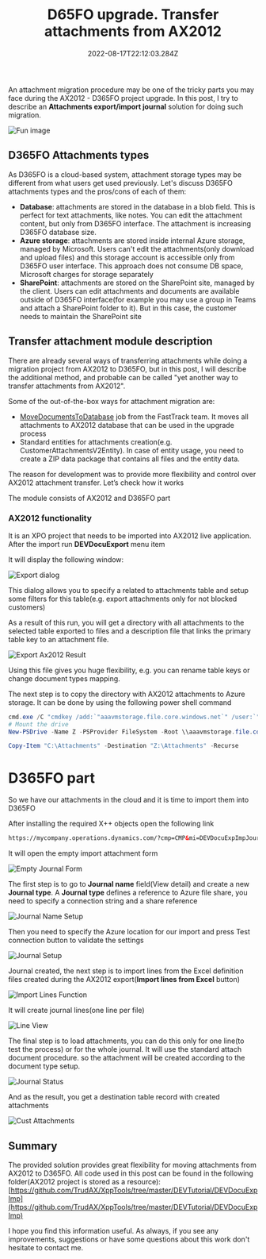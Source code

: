 ﻿---
title: "D65FO upgrade. Transfer attachments from AX2012"
date: "2022-08-17T22:12:03.284Z"
tags: ["XppDEVTutorial", "Integration"]
path: "/upgradeD365-attachments"
featuredImage: "./logo.png"
excerpt: "The blog post describes a procedure to transfer attachments from AX2012 to D365FO"
---

An attachment migration procedure may be one of the tricky parts you may face during the AX2012 - D365FO project upgrade. In this post, I try to describe an **Attachments export/import journal** solution for doing such migration.

![Fun image](CloudFunny.jpg)

## D365FO Attachments types

As D365FO is a cloud-based system, attachment storage types may be different from what users get used previously. Let's discuss D365FO attachments types and the pros/cons of each of them:

- **Database**: attachments are stored in the database in a blob field. This is perfect for text attachments, like notes. You can edit the attachment content, but only from D365FO interface. The attachment is increasing D365FO database size.
- **Azure storage**: attachments are stored inside internal Azure storage, managed by Microsoft. Users can't edit the attachments(only download and upload files) and this storage account is accessible only from D365FO user interface. This approach does not consume DB space, Microsoft charges for storage separately
- **SharePoint**: attachments are stored on the SharePoint site, managed by the client. Users can edit attachments and documents are available outside of D365FO interface(for example you may use a group in Teams and attach a SharePoint folder to it). But in this case, the customer needs to maintain the SharePoint site

## Transfer attachment module description

There are already several ways of transferring attachments while doing a migration project from AX2012 to D365FO, but in this post, I will describe the additional method, and probable can be called "yet another way to transfer attachments from AX2012".

Some of the out-of-the-box ways for attachment migration are:
- [MoveDocumentsToDatabase](https://github.com/microsoft/Dynamics-365-FastTrack-Implementation-Assets/blob/master/AX2012DataUpgrade/MoveDocumentsToDatabase ) job from the FastTrack team. It moves all attachments to AX2012 database that can be used in the upgrade process
-  Standard entities for attachments creation(e.g. CustomerAttachmentsV2Entity). In case of entity usage, you need to create a ZIP data package that contains all files and the entity data.

The reason for development was to provide more flexibility and control over AX2012 attachment transfer.
Let’s check how it works

The module consists of AX2012 and D365FO part

### AX2012 functionality

It is an XPO project that needs to be imported into AX2012 live application. After the import run **DEVDocuExport** menu item

It will display the following window:

![Export dialog](ExportAx2012.png)

This dialog allows you to specify a related to attachments table and setup some filters for this table(e.g. export attachments only for not blocked customers)

As a result of this run, you will get a directory with all attachments to the selected table exported to files and a description file that links the primary table key to an attachment file.

![Export Ax2012 Result](ExportAx2012Result.png)

Using this file gives you huge flexibility, e.g. you can rename table keys or change document types mapping.

The next step is to copy the directory with AX2012 attachments to Azure storage. It can be done by using the following power shell command

```powershell
cmd.exe /C "cmdkey /add:`"aaavmstorage.file.core.windows.net`" /user:`"localhost\aaavmstorage`" /pass:`"BQubgv1NlZE+LtbbL8jKLrkVSwBlLHGuygbu9fy6gDv+UiRTiw63cpmVlAEVhSLCup1XRbbVajt6ww==`"" 
# Mount the drive 
New-PSDrive -Name Z -PSProvider FileSystem -Root \\aaavmstorage.file.core.windows.net\aaavmfileshare 

Copy-Item "C:\Attachments" -Destination "Z:\Attachments" -Recurse
```

# D365FO part

So we have our attachments in the cloud and it is time to import them into D365FO

After installing the required X++ objects open the following link

```html
https://mycompany.operations.dynamics.com/?cmp=CMP&mi=DEVDocuExpImpJournalTable

```

It will open the empty import attachment form

![Empty Journal Form](EmptyJournalForm.png)

The first step is to go to **Journal name** field(View detail) and create a new **Journal type**. A **Journal type** defines a reference to Azure file share, you need to specify a connection string and a share reference

![Journal Name Setup](JournalNameSetup.png)

Then you need to specify the Azure location for our import and press Test connection button to validate the settings

![Journal Setup](JournalSetup.png)

Journal created, the next step is to import lines from the Excel definition files created during the AX2012 export(**Import lines from Excel** button)

![Import Lines Function](ImportLinesFunction.png)

It will create journal lines(one line per file)

![Line View](LineView.png)

The final step is to load attachments, you can do this only for one line(to test the process) or for the whole journal. It will use the standard attach document procedure. so the attachment will be created according to the document type setup.

![Journal Status](JournalStatus.png)

And as the result, you get a destination table record with created attachments

![Cust Attachments](CustAttachments.png)

## Summary

The provided solution provides great flexibility for moving attachments from AX2012 to D365FO. All code used in this post can be found in the following folder(AX2012 project is stored as a resource): [https://github.com/TrudAX/XppTools/tree/master/DEVTutorial/DEVDocuExpImp](https://github.com/TrudAX/XppTools/tree/master/DEVTutorial/DEVDocuExpImp) 

I hope you find this information useful. As always, if you see any improvements, suggestions or have some questions about this work don't hesitate to contact me.
